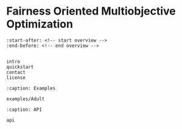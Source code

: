# Fairness Oriented Multiobjective Optimization

```{include} ../README.md
:start-after: <!-- start overview -->
:end-before: <!-- end overview -->
```

```{toctree}

intro
quickstart
contact
license
```

```{toctree}
:caption: Examples

examples/Adult
```

```{toctree}
:caption: API

api
```